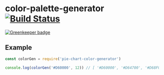 # color-palette-generator [![Build Status](https://travis-ci.org/tiborv/color-palette-generator.svg?branch=master)](https://travis-ci.org/tiborv/color-palette-generator) 

[![Greenkeeper badge](https://badges.greenkeeper.io/tiborv/color-palette-generator.svg?token=e2196b0ecb06015f7be45d5099b0aeaafb17ea7e477a202cc6b474559136f141&ts=1496667265590)](https://greenkeeper.io/)

## Example
```js
const colorGen = require('pie-chart-color-generator')

console.log(colorGen('#D60000', 12)) // [ '#D60000', '#D64700', '#D68F00', '#D6D600', '#8FD600', '#47D600', '#00D600', '#00D647', '#00D68F', '#00D6D6', '#008FD6', '#0047D6' ]

```

